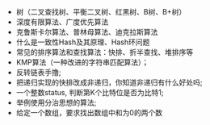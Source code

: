- 树（二叉查找树、平衡二叉树、红黑树、B树、B+树）
- 深度有限算法、广度优先算法
- 克鲁斯卡尔算法、普林母算法、迪克拉斯算法
- 什么是一致性Hash及其原理、Hash环问题
- 常见的排序算法和查找算法：快排、折半查找、堆排序等
- KMP算法（一种改进的字符串匹配算法）；
- 反转链表手撸;
- 把递归实现的快排改成非递归，你知道非递归有什么好处吗;
- 一个整数status, 判断第K个比特位是否为比特1;
- 举例使用分治思想的算法;
- 给定一个数组，要求找出数组中和为0的两个数
